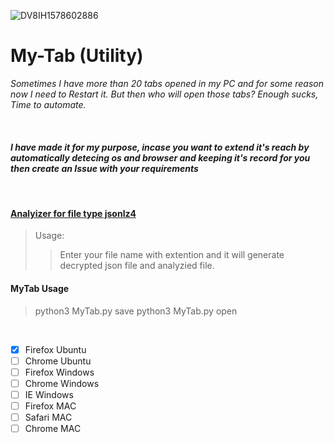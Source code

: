 ![DV8IH1578602886](https://user-images.githubusercontent.com/41824020/72103010-4e290c00-334e-11ea-9e15-d492433fdaf7.jpg)

# My-Tab (Utility)
*Sometimes I have more than 20 tabs opened in my PC and for some reason now I need to Restart it. But then who will open those tabs? Enough sucks, Time to automate.*


</br>

#### *I have made it for my purpose, incase you want to extend it's reach by automatically detecing os and browser and keeping it's record for you then create an Issue with your requirements*
</br>


#### [Analyizer for file type jsonlz4](https://github.com/D-E-F-E-A-T/My-Browser-Tabs/blob/master/analyzer.py)
> Usage:
> > Enter your file name with extention and it will generate decrypted json file and analyzied file.

#### MyTab Usage
> python3 MyTab.py save
> python3 MyTab.py open

</br>

- [x] Firefox Ubuntu
- [ ] Chrome Ubuntu
- [ ] Firefox Windows
- [ ] Chrome Windows
- [ ] IE Windows
- [ ] Firefox MAC
- [ ] Safari MAC
- [ ] Chrome MAC
